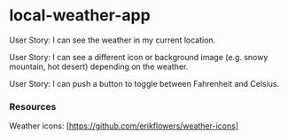 # local-weather-app

User Story: I can see the weather in my current location.

User Story: I can see a different icon or background image (e.g. snowy mountain, hot desert) depending on the weather.

User Story: I can push a button to toggle between Fahrenheit and Celsius.

### Resources

Weather icons: [https://github.com/erikflowers/weather-icons]
